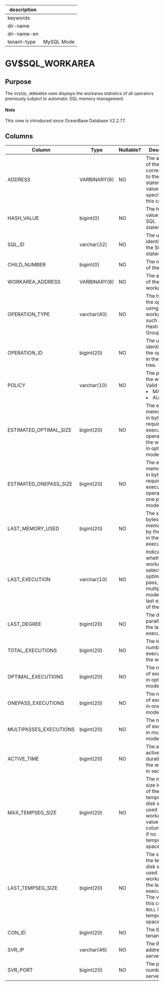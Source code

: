 |description||
|---|---|
|keywords||
|dir-name||
|dir-name-en||
|tenant-type|MySQL Mode|

# GV$SQL_WORKAREA

## Purpose

The `GV$SQL_WORKAREA` view displays the workarea statistics of all operators previously subject to automatic SQL memory management.

<main id="notice" type='explain'>
  <h4>Note</h4>
  <p>This view is introduced since OceanBase Database V2.2.77. </p>
</main>

## Columns

| **Column** | **Type** | **Nullable?** | **Description** |
|------------------------|--------------|----------------|----------|
| ADDRESS | VARBINARY(8) | NO | The address of the handle corresponding to the SQL statement. No value is specified for this column. |
| HASH_VALUE | bigint(0) | NO | The hash value of the SQL statement. |
| SQL_ID | varchar(32) | NO | The unique identifier of the SQL statement. |
| CHILD_NUMBER | bigint(0) | NO | The number of the cursor. |
| WORKAREA_ADDRESS | VARBINARY(8) | NO | The address of the workarea. |
| OPERATION_TYPE | varchar(40) | NO | The type of the operator using the workarea, such as Sort, Hash Join, or Group by. |
| OPERATION_ID | bigint(20) | NO | The unique identifier of the operator in the plan tree. |
| POLICY | varchar(10) | NO | The policy for the workarea. Valid values: <li>MANUAL<li> AUTO |
| ESTIMATED_OPTIMAL_SIZE | bigint(20) | NO | The estimated memory size in bytes required for executing the operator in the workarea in optimal mode. |
| ESTIMATED_ONEPASS_SIZE | bigint(20) | NO | The estimated memory size in bytes required for executing the operator in one pass mode. |
| LAST_MEMORY_USED | bigint(20) | NO | The size in bytes of the memory used by the cursor in the last execution. |
| LAST_EXECUTION | varchar(10) | NO | Indicates whether the workarea selects the optimal, one pass, or multipasses mode in the last execution of the cursor. |
| LAST_DEGREE | bigint(20) | NO | The degree of parallelism in the last execution. |
| TOTAL_EXECUTIONS | bigint(20) | NO | The total number of executions in the workarea. |
| OPTIMAL_EXECUTIONS | bigint(20) | NO | The number of executions in optimal mode. |
| ONEPASS_EXECUTIONS | bigint(20) | NO | The number of executions in one pass mode. |
| MULTIPASSES_EXECUTIONS | bigint(20) | NO | The number of executions in multipasses mode. |
| ACTIVE_TIME | bigint(20) | NO | The average active duration of the workarea in seconds. |
| MAX_TEMPSEG_SIZE | bigint(20) | NO | The maximum size in bytes of the temporary disk space used by the workarea. The value of this column is `NULL` if no temporary space is used. |
| LAST_TEMPSEG_SIZE | bigint(20) | NO | The size of the temporary disk space used by the workarea in the last execution. The value of this column is `NULL` if no temporary space is used. |
| CON_ID | bigint(20) | NO | The ID of the tenant. |
| SVR_IP | varchar(46) | NO | The IP address of the server. |
| SVR_PORT | bigint(20) | NO | The port number of the server. |
